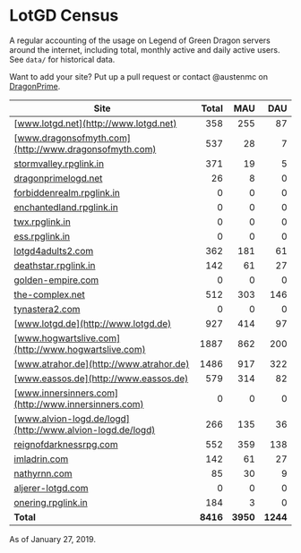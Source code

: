 # LotGD Census
A regular accounting of the usage on Legend of Green Dragon servers around the internet, including total, monthly active and daily active users. See `data/` for historical data.

Want to add your site? Put up a pull request or contact @austenmc on [DragonPrime](http://dragonprime.net).


Site | Total | MAU | DAU
--- | ---:| ---:| ---:
[www.lotgd.net](http://www.lotgd.net)|358|255|87
[www.dragonsofmyth.com](http://www.dragonsofmyth.com)|537|28|7
[stormvalley.rpglink.in](http://stormvalley.rpglink.in)|371|19|5
[dragonprimelogd.net](http://dragonprimelogd.net)|26|8|0
[forbiddenrealm.rpglink.in](http://forbiddenrealm.rpglink.in)|0|0|0
[enchantedland.rpglink.in](http://enchantedland.rpglink.in)|0|0|0
[twx.rpglink.in](http://twx.rpglink.in)|0|0|0
[ess.rpglink.in](http://ess.rpglink.in)|0|0|0
[lotgd4adults2.com](http://lotgd4adults2.com)|362|181|61
[deathstar.rpglink.in](http://deathstar.rpglink.in)|142|61|27
[golden-empire.com](http://golden-empire.com)|0|0|0
[the-complex.net](http://the-complex.net)|512|303|146
[tynastera2.com](http://tynastera2.com)|0|0|0
[www.lotgd.de](http://www.lotgd.de)|927|414|97
[www.hogwartslive.com](http://www.hogwartslive.com)|1887|862|200
[www.atrahor.de](http://www.atrahor.de)|1486|917|322
[www.eassos.de](http://www.eassos.de)|579|314|82
[www.innersinners.com](http://www.innersinners.com)|0|0|0
[www.alvion-logd.de/logd](http://www.alvion-logd.de/logd)|266|135|36
[reignofdarknessrpg.com](http://reignofdarknessrpg.com)|552|359|138
[imladrin.com](http://imladrin.com)|142|61|27
[nathyrnn.com](http://nathyrnn.com)|85|30|9
[aljerer-lotgd.com](http://aljerer-lotgd.com)|0|0|0
[onering.rpglink.in](http://onering.rpglink.in)|184|3|0
**Total**|**8416**|**3950**|**1244**

As of January 27, 2019.
